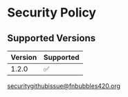 # Security Policy

## Supported Versions

| Version | Supported          |
| ------- | ------------------ |
| 1.2.0   | :white_check_mark: |

[securitygithubissue@fnbubbles420.org](mailto:securitygithubissue@fnbubbles420.org)
